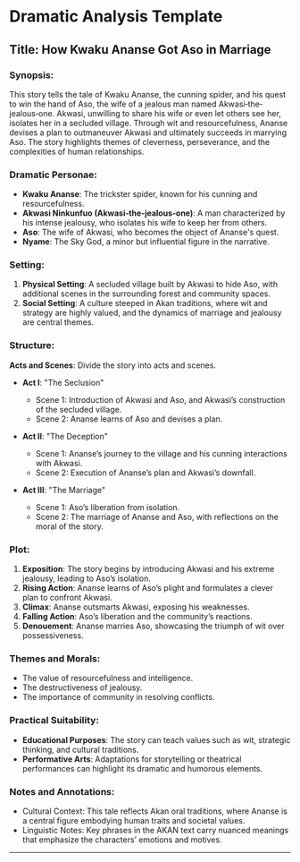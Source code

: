# Dramatic Analysis Template

## Title: How Kwaku Ananse Got Aso in Marriage

### Synopsis:
This story tells the tale of Kwaku Ananse, the cunning spider, and his quest to win the hand of Aso, the wife of a jealous man named Akwasi‐the‐jealous‐one. Akwasi, unwilling to share his wife or even let others see her, isolates her in a secluded village. Through wit and resourcefulness, Ananse devises a plan to outmaneuver Akwasi and ultimately succeeds in marrying Aso. The story highlights themes of cleverness, perseverance, and the complexities of human relationships.

### Dramatic Personae:
- **Kwaku Ananse**: The trickster spider, known for his cunning and resourcefulness.
- **Akwasi Ninkunfuo (Akwasi‐the‐jealous‐one)**: A man characterized by his intense jealousy, who isolates his wife to keep her from others.
- **Aso**: The wife of Akwasi, who becomes the object of Ananse's quest.
- **Nyame**: The Sky God, a minor but influential figure in the narrative.

### Setting:
1. **Physical Setting**: A secluded village built by Akwasi to hide Aso, with additional scenes in the surrounding forest and community spaces.
2. **Social Setting**: A culture steeped in Akan traditions, where wit and strategy are highly valued, and the dynamics of marriage and jealousy are central themes.

### Structure:
**Acts and Scenes**: Divide the story into acts and scenes.

- **Act I**: "The Seclusion"
  - Scene 1: Introduction of Akwasi and Aso, and Akwasi’s construction of the secluded village.
  - Scene 2: Ananse learns of Aso and devises a plan.

- **Act II**: "The Deception"
  - Scene 1: Ananse’s journey to the village and his cunning interactions with Akwasi.
  - Scene 2: Execution of Ananse’s plan and Akwasi’s downfall.

- **Act III**: "The Marriage"
  - Scene 1: Aso’s liberation from isolation.
  - Scene 2: The marriage of Ananse and Aso, with reflections on the moral of the story.

### Plot:
1. **Exposition**: The story begins by introducing Akwasi and his extreme jealousy, leading to Aso’s isolation.
2. **Rising Action**: Ananse learns of Aso’s plight and formulates a clever plan to confront Akwasi.
3. **Climax**: Ananse outsmarts Akwasi, exposing his weaknesses.
4. **Falling Action**: Aso’s liberation and the community’s reactions.
5. **Denouement**: Ananse marries Aso, showcasing the triumph of wit over possessiveness.

### Themes and Morals:
- The value of resourcefulness and intelligence.
- The destructiveness of jealousy.
- The importance of community in resolving conflicts.

### Practical Suitability:
- **Educational Purposes**: The story can teach values such as wit, strategic thinking, and cultural traditions.
- **Performative Arts**: Adaptations for storytelling or theatrical performances can highlight its dramatic and humorous elements.

### Notes and Annotations:
- Cultural Context: This tale reflects Akan oral traditions, where Ananse is a central figure embodying human traits and societal values.
- Linguistic Notes: Key phrases in the AKAN text carry nuanced meanings that emphasize the characters’ emotions and motives.

---
